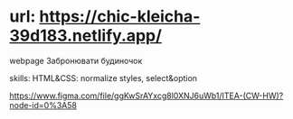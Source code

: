 # url: https://chic-kleicha-39d183.netlify.app/

webpage Забронювати будиночок

skills:
HTML&CSS: normalize styles, select&option

https://www.figma.com/file/ggKwSrAYxcg8l0XNJ6uWb1/ITEA-(CW-HW)?node-id=0%3A58
